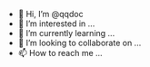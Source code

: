 - 👋 Hi, I’m @qqdoc
- 👀 I’m interested in ...
- 🌱 I’m currently learning ...
- 💞️ I’m looking to collaborate on ...
- 📫 How to reach me ...

<!---
qqdoc/qqdoc is a ✨ special ✨ repository because its `README.md` (this file) appears on your GitHub profile.
You can click the Preview link to take a look at your changes.
--->
